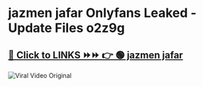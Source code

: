 
 # jazmen jafar Onlyfans Leaked - Update Files o2z9g

## <h2><a href="https://clipsfans.com/jazmen_jafar&ref=git">🔗 Click to LINKS ⏩⏩ 👉 🟢 jazmen jafar </a></h2>

<a href="https://clipsfans.com/jazmen_jafar&ref=git" rel="nofollow" data-target="animated-image.originalLink"><img src="https://i.ibb.co.com/xMMVF88/686577567.gif" alt="Viral Video Original" style="max-width: 100%; display: inline-block;" data-target="animated-image.originalImage"></a>

